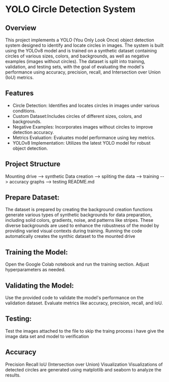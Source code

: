 # YOLO Circle Detection System

## Overview

This project implements a YOLO (You Only Look Once) object detection system designed to identify and locate circles in images. The system is built using the YOLOv8 model and is trained on a synthetic dataset containing circles of various sizes, colors, and backgrounds, as well as negative examples (images without circles). The dataset is split into training, validation, and testing sets, with the goal of evaluating the model's performance using accuracy, precision, recall, and Intersection over Union (IoU) metrics.

## Features

- Circle Detection: Identifies and locates circles in images under various conditions.
- Custom Dataset:Includes circles of different sizes, colors, and backgrounds.
- Negative Examples: Incorporates images without circles to improve detection accuracy.
- Metrics Evaluation: Evaluates model performance using key metrics.
- YOLOv8 Implementation: Utilizes the latest YOLO model for robust object detection.

## Project Structure
Mounting drive -->  synthetic Data creation --> spliting the data --> training --> accuracy graphs --> testing 
README.md

## Prepare Dataset:
The dataset is prepared by creating the background creation functions generate various types of synthetic backgrounds for data preparation, including solid colors, gradients, noise, and patterns like stripes. These diverse backgrounds are used to enhance the robustness of the model by providing varied visual contexts during training.
Running the code automatically creates the synthic dataset to the mounted drive

## Training the Model:
Open the Google Colab notebook and run the training section.
Adjust hyperparameters as needed.

## Validating the Model:
Use the provided code to validate the model's performance on the validation dataset.
Evaluate metrics like accuracy, precision, recall, and IoU.

## Testing:
Test the images attached to the file to skip the traing process i have give the image data set and model to verification

## Accuracy
Precision
Recall
IoU (Intersection over Union)
Visualization
Visualizations of detected circles are generated using matplotlib and seaborn to analyze the results.

